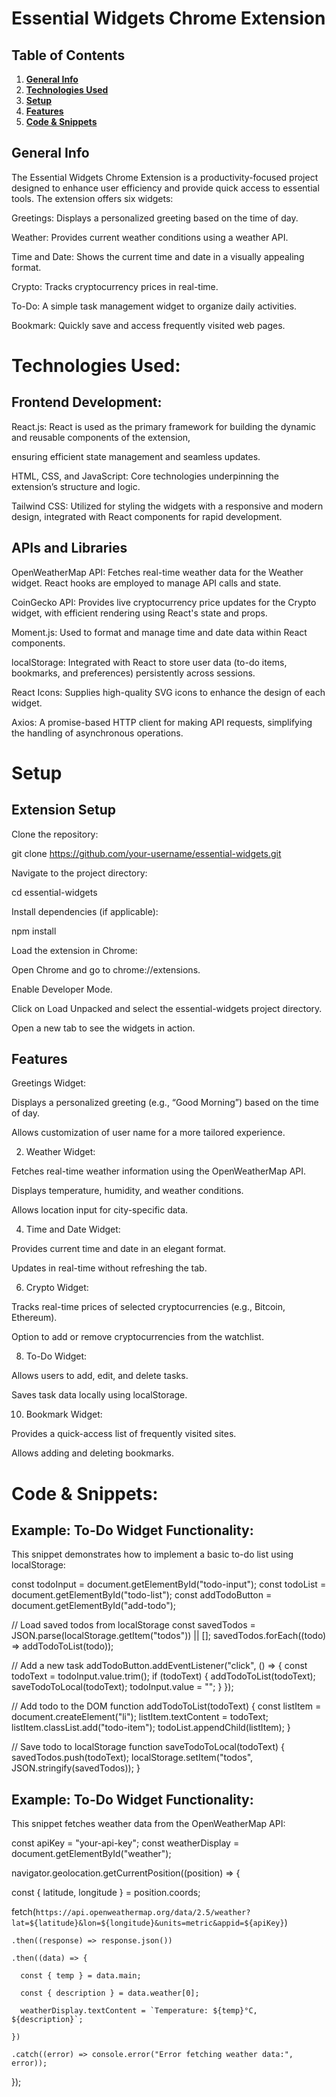 # Essential Widgets Chrome Extension

## Table of Contents
1. [**General Info**](#general-info)
2. [**Technologies Used**](#technologies-used)
3. [**Setup**](#setup)
4. [**Features**](#features) 
5. [**Code & Snippets**](#codesnippets)

## General Info
The Essential Widgets Chrome Extension is a productivity-focused project designed to enhance user efficiency and provide quick access to essential tools. The extension offers six widgets:

Greetings: Displays a personalized greeting based on the time of day.

Weather: Provides current weather conditions using a weather API.

Time and Date: Shows the current time and date in a visually appealing format.

Crypto: Tracks cryptocurrency prices in real-time.

To-Do: A simple task management widget to organize daily activities.

Bookmark: Quickly save and access frequently visited web pages.

# Technologies Used:

## Frontend Development:

React.js: React is used as the primary framework for building the dynamic and reusable components of the extension, 

ensuring efficient state management and seamless updates.

HTML, CSS, and JavaScript: Core technologies underpinning the extension’s structure and logic.

Tailwind CSS: Utilized for styling the widgets with a responsive and modern design, integrated with React components for rapid development.

 ## APIs and Libraries
 
OpenWeatherMap API: Fetches real-time weather data for the Weather widget. React hooks are employed to manage API calls and state.

CoinGecko API: Provides live cryptocurrency price updates for the Crypto widget, with efficient rendering using React's state and props.

Moment.js: Used to format and manage time and date data within React components.

localStorage: Integrated with React to store user data (to-do items, bookmarks, and preferences) persistently across sessions.

React Icons: Supplies high-quality SVG icons to enhance the design of each widget.

Axios: A promise-based HTTP client for making API requests, simplifying the handling of asynchronous operations.

# Setup
## Extension Setup

Clone the repository:

git clone https://github.com/your-username/essential-widgets.git

Navigate to the project directory:

cd essential-widgets

Install dependencies (if applicable):

npm install

Load the extension in Chrome:

Open Chrome and go to chrome://extensions.

Enable Developer Mode.

Click on Load Unpacked and select the essential-widgets project directory.

Open a new tab to see the widgets in action.

## Features

Greetings Widget:

Displays a personalized greeting (e.g., “Good Morning”) based on the time of day.

Allows customization of user name for a more tailored experience.

2. Weather Widget:
   
Fetches real-time weather information using the OpenWeatherMap API.

Displays temperature, humidity, and weather conditions.

Allows location input for city-specific data.

4. Time and Date Widget:
   
Provides current time and date in an elegant format.

Updates in real-time without refreshing the tab.

6. Crypto Widget:
   
Tracks real-time prices of selected cryptocurrencies (e.g., Bitcoin, Ethereum).

Option to add or remove cryptocurrencies from the watchlist.

8. To-Do Widget:
   
Allows users to add, edit, and delete tasks.

Saves task data locally using localStorage.

10. Bookmark Widget:
    
Provides a quick-access list of frequently visited sites.

Allows adding and deleting bookmarks.

# Code & Snippets: 

## Example: To-Do Widget Functionality:

This snippet demonstrates how to implement a basic to-do list using localStorage:

const todoInput = document.getElementById("todo-input");
const todoList = document.getElementById("todo-list");
const addTodoButton = document.getElementById("add-todo");

// Load saved todos from localStorage
const savedTodos = JSON.parse(localStorage.getItem("todos")) || [];
savedTodos.forEach((todo) => addTodoToList(todo));

// Add a new task
addTodoButton.addEventListener("click", () => {
  const todoText = todoInput.value.trim();
  if (todoText) {
    addTodoToList(todoText);
    saveTodoToLocal(todoText);
    todoInput.value = "";
  }
});

// Add todo to the DOM
function addTodoToList(todoText) {
  const listItem = document.createElement("li");
  listItem.textContent = todoText;
  listItem.classList.add("todo-item");
  todoList.appendChild(listItem);
}

// Save todo to localStorage
function saveTodoToLocal(todoText) {
  savedTodos.push(todoText);
  localStorage.setItem("todos", JSON.stringify(savedTodos));
}

## Example: To-Do Widget Functionality:

This snippet fetches weather data from the OpenWeatherMap API:

const apiKey = "your-api-key";
const weatherDisplay = document.getElementById("weather");

navigator.geolocation.getCurrentPosition((position) => {

  const { latitude, longitude } = position.coords;

  fetch(`https://api.openweathermap.org/data/2.5/weather?lat=${latitude}&lon=${longitude}&units=metric&appid=${apiKey}`)
  
    .then((response) => response.json())
    
    .then((data) => {
    
      const { temp } = data.main;
      
      const { description } = data.weather[0];
      
      weatherDisplay.textContent = `Temperature: ${temp}°C, ${description}`;
      
    })
    
    .catch((error) => console.error("Error fetching weather data:", error));
    
});
